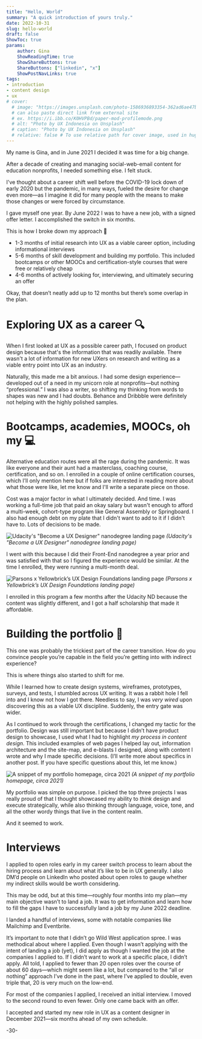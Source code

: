```yaml
---
title: "Hello, World"
summary: "A quick introduction of yours truly."
date: 2022-10-31
slug: hello-world
draft: false
ShowToc: true
params:
    author: Gina
    ShowReadingTime: true
    ShowShareButtons: true
    ShareButtons: ["linkedin", "x"]
    ShowPostNavLinks: true
tags:
- introduction
- content design
- ux
# cover:
  # image: "https://images.unsplash.com/photo-1586936893354-362ad6ae47ba?crop=entropy&cs=tinysrgb&fit=max&fm=jpg&ixid=M3wzMDAzMzh8MHwxfHNlYXJjaHwzfHx1c2VyJTIwZXhwZXJpZW5jZXxlbnwwfHx8fDE2OTU1ODg5OTl8MA&ixlib=rb-4.0.3&q=80&w=1080"
  # can also paste direct link from external site
  # ex. https://i.ibb.co/K0HVPBd/paper-mod-profilemode.png
  # alt: "Photo by UX Indonesia on Unsplash"
  # caption: "Photo by UX Indonesia on Unsplash"
  # relative: false # To use relative path for cover image, used in hugo Page-bundles
---
```


My name is Gina, and in June 2021 I decided it was time for a big change.

After a decade of creating and managing social-web-email content for education nonprofits, I needed something else. I felt stuck.

I've thought about a career shift well before the COVID-19 lock down of early 2020 but the pandemic, in many ways, fueled the desire for change even more—as I imagine it did for many people with the means to make those changes or were forced by circumstance.

I gave myself one year. By June 2022 I was to have a new job, with a signed offer letter. I accomplished the switch in six months.

This is how I broke down my approach 📅

- 1-3 months of initial research into UX as a viable career option, including informational interviews
- 5-6 months of skill development and building my portfolio. This included bootcamps or other MOOCs and certification-style courses that were free or relatively cheap
- 4-6 months of actively looking for, interviewing, and ultimately securing an offer

Okay, that doesn’t neatly add up to 12 months but there’s some overlap in the plan.

# Exploring UX as a career 🔍

When I first looked at UX as a possible career path, I focused on product design because that's the information that was readily available. There wasn't a lot of information for new UXers on research and writing as a viable entry point into UX as an industry.

Naturally, this made me a bit anxious. I had some design experience—developed out of a need in my unicorn role at nonprofits—but nothing “professional.” I was also a writer, so shifting my thinking from words to shapes was new and I had doubts. Behance and Dribbble were definitely not helping with the highly polished samples.

# Bootcamps, academies, MOOCs, oh my 💻

Alternative education routes were all the rage during the pandemic. It was like everyone and their aunt had a masterclass, coaching course, certification, and so on. I enrolled in a couple of online certification courses, which I’ll only mention here but if folks are interested in reading more about what those were like, let me know and I'll write a separate piece on those.

Cost was a major factor in what I ultimately decided. And time. I was working a full-time job that paid an okay salary but wasn't enough to afford a multi-week, cohort-type program like General Assembly or Springboard. I also had enough debt on my plate that I didn't want to add to it if I didn't have to. Lots of decisions to be made.

![Udacity's "Become a UX Designer" nanodegree landing page](https://photos.smugmug.com/photos/i-qPK5mpb/0/CfJgXSQhkTJtfqLHqJN7Jkn9xGBpqx27JNQx755vB/X3/i-qPK5mpb-X3.jpg)
_(Udacity's "Become a UX Designer" nanodegree landing page)_

I went with this because I did their Front-End nanodegree a year prior and was satisfied with that so I figured the experience would be similar. At the time I enrolled, they were running a multi-month deal.

![Parsons x Yellowbrick’s UX Design Foundations landing page](https://photos.smugmug.com/photos/i-dzhPKpj/0/DBwXpqGSmvfMk3X8Kb8HdFtk2VQKNrtkpbxZsbBw6/X3/i-dzhPKpj-X3.jpg)
_(Parsons x Yellowbrick’s UX Design Foundations landing page)_

I enrolled in this program a few months after the Udacity ND because the content was slightly different, and I got a half scholarship that made it affordable.

# Building the portfolio 🚧

This one was probably the trickiest part of the career transition. How do you convince people you’re capable in the field you’re getting into with indirect experience?

This is where things also started to shift for me.

While I learned how to create design systems, wireframes, prototypes, surveys, and tests, I stumbled across UX writing. It was a rabbit hole I fell into and I know not how I got there. Needless to say, I was _very wired_ upon discovering this as a viable UX discipline. Suddenly, the entry gate was wider.

As I continued to work through the certifications, I changed my tactic for the portfolio. Design was still important but because I didn’t have product design to showcase, I used what I had to highlight _my process in content design_. This included examples of web pages I helped lay out, information architecture and the site-map, and e-blasts I designed, along with content I wrote and why I made specific decisions. (I’ll write more about specifics in another post. If you have specific questions about this, let me know.)

![A snippet of my portfolio homepage, circa 2021](https://photos.smugmug.com/photos/i-GsjHqFM/0/CdcHxTbzxVkcdLKHDNK32Kcc9bSbrJRBdpgb4677Z/O/i-GsjHqFM.jpg)
_(A snippet of my portfolio homepage, circa 2021)_

My portfolio was simple on purpose. I picked the top three projects I was really proud of that I thought showcased my ability to _think_ design and execute strategically, while also thinking through language, voice, tone, and all the other wordy things that live in the content realm.

And it seemed to work.

# Interviews

I applied to open roles early in my career switch process to learn about the hiring process and learn about what it’s like to be in UX generally. I also DM’d people on LinkedIn who posted about open roles to gauge whether my indirect skills would be worth considering.

This may be odd, but at this time—roughly four months into my plan—my main objective wasn’t to land a job. It was to get information and learn how to fill the gaps I have to successfully land a job by my June 2022 deadline.

I landed a handful of interviews, some with notable companies like Mailchimp and Eventbrite.

It’s important to note that I didn’t go Wild West application spree. I was methodical about where I applied. Even though I wasn’t applying with the intent of landing a job (yet), I did apply as though I wanted the job at the companies I applied to. If I didn’t want to work at a specific place, I didn’t apply. All told, I applied to fewer than 20 open roles over the course of about 60 days—which might seem like a lot, but compared to the “all or nothing” approach I’ve done in the past, where I’ve applied to double, even triple that, 20 is very much on the low-end.

For most of the companies I applied, I received an initial interview. I moved to the second round to even fewer. Only one came back with an offer.

I accepted and started my new role in UX as a content designer in December 2021—six months ahead of my own schedule.

-30-